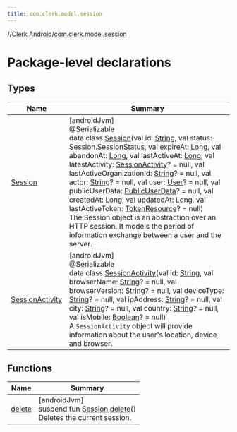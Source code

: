 ```yaml
---
title: com.clerk.model.session
---
```

//[Clerk Android](../../index.html)/[com.clerk.model.session](index.html)



# Package-level declarations



## Types


| Name | Summary |
|---|---|
| [Session](-session/index.html) | [androidJvm]<br>@Serializable<br>data class [Session](-session/index.html)(val id: [String](https://kotlinlang.org/api/latest/jvm/stdlib/kotlin-stdlib/kotlin/-string/index.html), val status: [Session.SessionStatus](-session/-session-status/index.html), val expireAt: [Long](https://kotlinlang.org/api/latest/jvm/stdlib/kotlin-stdlib/kotlin/-long/index.html), val abandonAt: [Long](https://kotlinlang.org/api/latest/jvm/stdlib/kotlin-stdlib/kotlin/-long/index.html), val lastActiveAt: [Long](https://kotlinlang.org/api/latest/jvm/stdlib/kotlin-stdlib/kotlin/-long/index.html), val latestActivity: [SessionActivity](-session-activity/index.html)? = null, val lastActiveOrganizationId: [String](https://kotlinlang.org/api/latest/jvm/stdlib/kotlin-stdlib/kotlin/-string/index.html)? = null, val actor: [String](https://kotlinlang.org/api/latest/jvm/stdlib/kotlin-stdlib/kotlin/-string/index.html)? = null, val user: [User](../com.clerk.model.user/-user/index.html)? = null, val publicUserData: [PublicUserData](../com.clerk.model.userdata/-public-user-data/index.html)? = null, val createdAt: [Long](https://kotlinlang.org/api/latest/jvm/stdlib/kotlin-stdlib/kotlin/-long/index.html), val updatedAt: [Long](https://kotlinlang.org/api/latest/jvm/stdlib/kotlin-stdlib/kotlin/-long/index.html), val lastActiveToken: [TokenResource](../com.clerk.model.token/-token-resource/index.html)? = null)<br>The Session object is an abstraction over an HTTP session. It models the period of information exchange between a user and the server. |
| [SessionActivity](-session-activity/index.html) | [androidJvm]<br>@Serializable<br>data class [SessionActivity](-session-activity/index.html)(val id: [String](https://kotlinlang.org/api/latest/jvm/stdlib/kotlin-stdlib/kotlin/-string/index.html), val browserName: [String](https://kotlinlang.org/api/latest/jvm/stdlib/kotlin-stdlib/kotlin/-string/index.html)? = null, val browserVersion: [String](https://kotlinlang.org/api/latest/jvm/stdlib/kotlin-stdlib/kotlin/-string/index.html)? = null, val deviceType: [String](https://kotlinlang.org/api/latest/jvm/stdlib/kotlin-stdlib/kotlin/-string/index.html)? = null, val ipAddress: [String](https://kotlinlang.org/api/latest/jvm/stdlib/kotlin-stdlib/kotlin/-string/index.html)? = null, val city: [String](https://kotlinlang.org/api/latest/jvm/stdlib/kotlin-stdlib/kotlin/-string/index.html)? = null, val country: [String](https://kotlinlang.org/api/latest/jvm/stdlib/kotlin-stdlib/kotlin/-string/index.html)? = null, val isMobile: [Boolean](https://kotlinlang.org/api/latest/jvm/stdlib/kotlin-stdlib/kotlin/-boolean/index.html)? = null)<br>A `SessionActivity` object will provide information about the user's location, device and browser. |


## Functions


| Name | Summary |
|---|---|
| [delete](delete.html) | [androidJvm]<br>suspend fun [Session](-session/index.html).[delete](delete.html)()<br>Deletes the current session. |

